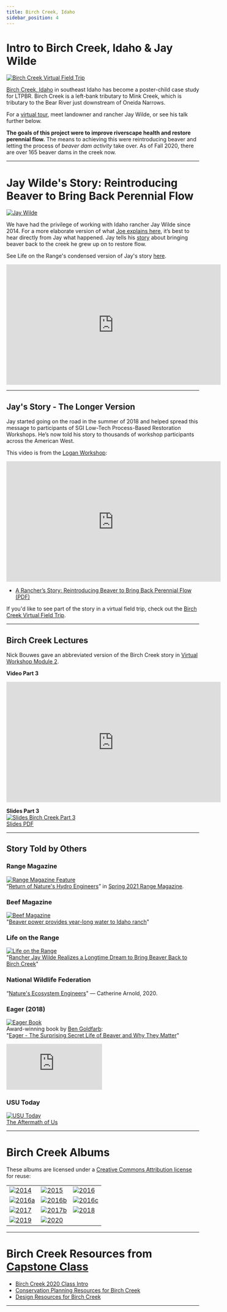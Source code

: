 ```yaml
---
title: Birch Creek, Idaho
sidebar_position: 4
---
```


# Intro to Birch Creek, Idaho & Jay Wilde

[![Birch Creek Virtual Field Trip](/img/pics/casestudies/BirchVirtualFieldTrip.png)](/resources/Topics/03_Planning/birchcreek.html)

[Birch Creek, Idaho](https://earth.app.goo.gl/n9RRA6) in southeast Idaho has become a poster-child case study for LTPBR. Birch Creek is a left-bank tributary to Mink Creek, which is tributary to the Bear River just downstream of Oneida Narrows.  

For a [virtual tour](/resources/Topics/03_Planning/birchcreek.html), meet landowner and rancher Jay Wilde, or see his talk further below.

**The goals of this project were to improve riverscape health and restore perennial flow.** The means to achieving this were reintroducing beaver and letting the process of *beaver dam activity* take over. As of Fall 2020, there are over 165 beaver dams in the creek now.

---

# Jay Wilde's Story: Reintroducing Beaver to Bring Back Perennial Flow

[![Jay Wilde](/img/people/Wilde_round.png)](https://earth.app.goo.gl/n9RRA6)

We have had the privilege of working with Idaho rancher Jay Wilde since 2014. For a more elaborate version of what [Joe explains here](http://capstone.restoration.usu.edu/Course_Topics/WATS_5350/Low-Tech/Projects/birch/#part-1---why-we-can-even-work-in-birch-creek), it’s best to hear directly from Jay what happened. Jay tells his [story](https://s3-us-west-2.amazonaws.com/etalweb.joewheaton.org/Workshops/CheapCheerful/2018/NRCS/Idaho/Lectures/2018_IdahoNRCS_Wilde_BirchCreek.pdf) about bringing beaver back to the creek he grew up on to restore flow.  

See Life on the Range's condensed version of Jay's story [here](https://youtu.be/gJYPEpv8X-c).

<iframe width="560" height="315" src="https://www.youtube.com/embed/K_2Ib0pQYPo" frameborder="0" allowfullscreen></iframe>

---

## Jay's Story - The Longer Version

Jay started going on the road in the summer of 2018 and helped spread this message to participants of SGI Low-Tech Process-Based Restoration Workshops. He’s now told his story to thousands of workshop participants across the American West.  

This video is from the [Logan Workshop](http://beaver.joewheaton.org/logan-workshop-materials.html):

<iframe width="560" height="315" src="https://www.youtube.com/embed/4j6R1JxG8M8" frameborder="0" allowfullscreen></iframe>

- [A Rancher’s Story: Reintroducing Beaver to Bring Back Perennial Flow (PDF)](https://s3-us-west-2.amazonaws.com/etalweb.joewheaton.org/RestorationConsortium/Workshops/2019/SGI/Wilde+-+Brich+Creek.pdf)

If you'd like to see part of the story in a virtual field trip, check out the [Birch Creek Virtual Field Trip](/resources/Topics/03_Planning/birchcreek.html).

---

## Birch Creek Lectures

Nick Bouwes gave an abbreviated version of the Birch Creek story in [Virtual Workshop Module 2](http://lowtechpbr.restoration.usu.edu/workshops/2020/SGI/Modules/module2#c-beaver-dam-analogues-bridge-creek--birch-creek).

**Video Part 3**  
<iframe width="560" height="315" src="https://www.youtube.com/embed/uNFG4uCMw1E" frameborder="0" allowfullscreen></iframe>

**Slides Part 3**  
[![Slides Birch Creek Part 3](/img/workshops/2020/modules/02_C3.png)](https://s3-us-west-2.amazonaws.com/etalweb.joewheaton.org/RestorationConsortium/Workshops/2020/SGI/Materials/Module2/02_C_3_Processes_BridgeBirch.pdf)  
[Slides PDF](https://s3-us-west-2.amazonaws.com/etalweb.joewheaton.org/RestorationConsortium/Workshops/2020/SGI/Materials/Module2/02_C_3_Processes_BridgeBirch.pdf)

---

## Story Told by Others

### Range Magazine

[![Range Magazine Feature](/img/pics/casestudies/RangeMag.png)](https://s3-us-west-2.amazonaws.com/etalweb.joewheaton.org/Courses/WATS5350/RANGE+Magazine+-+Wilde+Feature+-+Spring+2021.pdf)  
“[Return of Nature's Hydro Engineers](https://s3-us-west-2.amazonaws.com/etalweb.joewheaton.org/Courses/WATS5350/RANGE+Magazine+-+Wilde+Feature+-+Spring+2021.pdf)” in [Spring 2021 Range Magazine](http://www.rangemagazine.com/features/spring-21/range-sp21-contents.htm).

### Beef Magazine

[![Beef Magazine](/img/pics/casestudies/Beef_Birch.png)](https://s3-us-west-2.amazonaws.com/etalweb.joewheaton.org/Courses/WATS5350/Lowtech/birch/BEEF+30-31+april+REVISED.pdf)  
"[Beaver power provides year-long water to Idaho ranch](https://www.beefmagazine.com/sustainability/beaver-power-provides-year-long-water-idaho-ranch)"

### Life on the Range

[![Life on the Range](/img/pics/casestudies/LOR_Birch.png)](https://idrange.org/range-stories/southeast-idaho/restoring-beaver-to-birch-creek/)  
"[Rancher Jay Wilde Realizes a Longtime Dream to Bring Beaver Back to Birch Creek](https://idrange.org/range-stories/southeast-idaho/restoring-beaver-to-birch-creek/)"

### National Wildlife Federation

“[Nature's Ecosystem Engineers](https://www.nwf.org/Magazines/National-Wildlife/2020/August-September/Conservation/Beavers)" — Catherine Arnold, 2020.

### Eager (2018)

[![Eager Book](/img/pics/casestudies/eager-goldfarb_1.jpg)](https://www.amazon.com/Eager-Surprising-Secret-Beavers-Matter/dp/160358739X)  
Award-winning book by [Ben Goldfarb](http://bengoldfarb.com/):  
"[Eager - The Surprising Secret Life of Beaver and Why They Matter](https://www.amazon.com/Eager-Surprising-Secret-Beavers-Matter/dp/160358739X)"

<iframe width="250" height="120" src="https://www.youtube.com/embed/vURn_6s2w1c" frameborder="0" allowfullscreen></iframe>

### USU Today

[![USU Today](/img/pics/casestudies/USUTodayFall2019.png)](https://utahstatemagazine.usu.edu/environment/the-aftermath-of-us/)  
[The Aftermath of Us](https://utahstatemagazine.usu.edu/environment/the-aftermath-of-us/)

---

# Birch Creek Albums

These albums are licensed under a [Creative Commons Attribution license](https://creativecommons.org/licenses/by/4.0/) for reuse:

| | | |
|---|---|---|
| [![2014](/img/pics/casestudies/Birch_Album_2014Pre.png)](https://photos.app.goo.gl/koQowenPc8EowQJz8) | [![2015](/img/pics/casestudies/Birch_Album_2015_10.png)](https://goo.gl/photos/P8mFt5ahFGTXNrNG9) | [![2016](/img/pics/casestudies/Birch_Album_2016_09.png)](https://goo.gl/photos/dYgUEgmy7CNNjaEe7) |
| [![2016a](/img/pics/casestudies/Birch_Album_2016_09a.png)](https://photos.app.goo.gl/KcyAxXXhFoYFLQXC7) | [![2016b](/img/pics/casestudies/Birch_Album_2016_10.png)](https://photos.app.goo.gl/dij51qdoKsgjSD742) | [![2016c](/img/pics/casestudies/Birch_Album_2016_11.png)](https://photos.app.goo.gl/QeYuFwSEscjn6HGw9) |
| [![2017](/img/pics/casestudies/Birch_Album_2017_04.png)](https://goo.gl/photos/gjApY4e423ZrYR7EA) | [![2017b](/img/pics/casestudies/Birch_Album_2017_11.png)](https://photos.app.goo.gl/Q4rC1u8pu9RJJMgc2) | [![2018](/img/pics/casestudies/Birch_Album_2018_09.png)](https://photos.app.goo.gl/kTdmLGmFjQ1L9DWv8) |
| [![2019](/img/pics/casestudies/Birch_Album_2019_09.png)](https://photos.app.goo.gl/aQaFZYwoUZcBM31z6) | [![2020](/img/pics/casestudies/Birch_Album_2020_10.png)](https://photos.app.goo.gl/mh4ZaFE58wkqde2C8) |  |

---

# Birch Creek Resources from [Capstone Class](http://capstone.restoration.usu.edu/)

- [Birch Creek 2020 Class Intro](http://capstone.restoration.usu.edu/Course_Topics/WATS_5350/Low-Tech/Projects/birch/)
- [Conservation Planning Resources for Birch Creek](http://capstone.restoration.usu.edu/Course_Topics/WATS_5350/Low-Tech/Projects/birch/birchplanning.html)
- [Design Resources for Birch Creek](http://capstone.restoration.usu.edu/Course_Topics/WATS_5350/Low-Tech/Projects/birch/birchdesign.html)

---
